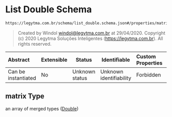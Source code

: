 # List Double Schema

```txt
https://legytma.com.br/schema/list_double.schema.json#/properties/matrix
```




> Created by Windol [windol@legytma.com.br](mailto:windol@legytma.com.br) at 29/04/2020.
> Copyright (c) 2020 Legytma Soluções Inteligentes (<https://legytma.com.br>). All rights reserved.
>

| Abstract            | Extensible | Status         | Identifiable            | Custom Properties | Additional Properties | Access Restrictions | Defined In                                                                                            |
| :------------------ | ---------- | -------------- | ----------------------- | :---------------- | --------------------- | ------------------- | ----------------------------------------------------------------------------------------------------- |
| Can be instantiated | No         | Unknown status | Unknown identifiability | Forbidden         | Allowed               | none                | [color_filter_matrix.schema.json\*](../schema/color_filter_matrix.schema.json "open original schema") |

## matrix Type

an array of merged types ([Double](list_double-double.md))
